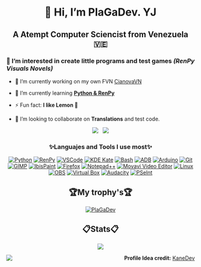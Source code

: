 <h1 align="center">👋 Hi, I’m PlaGaDev. YJ</h1>
<h2 align="center">A Atempt Computer Sciencist from Venezuela 🇻🇪</h2>

### 👀 I’m interested in create little **programs** and test games _**(RenPy Visuals Novels)**_
- 🔭 I’m currently working on my own FVN [CianovaVN](https://github.com/plagaplusdev/cianova-fvn)

- 🌱 I’m currently learning <ins>**Python & RenPy**</ins>
- ⚡ Fun fact: **I like Lemon 🍋**
- 💞️ I’m looking to collaborate on **Translations** and test code.

<p align="center">
  <img align="top" src="https://github-readme-stats.vercel.app/api/top-langs/?username=Plagaplusdev&theme=monokai&show_icons=true&hide_border=true&layout=compact" />
  &nbsp;
  <img src="https://github-readme-stats.vercel.app/api?username=Plagaplusdev&theme=monokai&show_icons=true&hide_border=true&count_private=true" />
</p>

<h3 align="center">✨Languajes and Tools I use most✨</h3>

<p align="center">
  <a href="https://python.org"><img src="https://img.shields.io/badge/Python-3776AB?style=flat&logo=python&logoColor=white" alt="Python" /></a>
  <a href="https://renpy.org"><img src="https://img.shields.io/badge/Ren'Py-FF69B4?style=flat&logo=renpy&logoColor=white" alt="RenPy" /></a>
  <a href="https://code.visualstudio.com"><img src="https://img.shields.io/badge/VSCode-007ACC?style=flat&logo=visualstudiocode&logoColor=white" alt="VSCode" /></a>
  <a href="https://kate-editor.org"><img src="https://img.shields.io/badge/Kate-268BD2?style=flat&logo=kde&logoColor=white" alt="KDE Kate" /></a>
  <a href="https://gnu.org/software/bash"><img src="https://img.shields.io/badge/Bash-4EAA25?style=flat&logo=gnubash&logoColor=white" alt="Bash" /></a>
  <a href="https://developer.android.com/studio/command-line/adb"><img src="https://img.shields.io/badge/ADB-3DDC84?style=flat&logo=android&logoColor=white" alt="ADB" /></a>
  <a href="https://arduino.cc"><img src="https://img.shields.io/badge/Arduino-00979D?style=flat&logo=arduino&logoColor=white" alt="Arduino" /></a>
  <a href="https://git-scm.com"><img src="https://img.shields.io/badge/Git-F05032?style=flat&logo=git&logoColor=white" alt="Git" /></a>
  <a href="https://gimp.org"><img src="https://img.shields.io/badge/GIMP-5C5543?style=flat&logo=gimp&logoColor=white" alt="GIMP" /></a>
  <a href="https://ibispaint.com"><img src="https://img.shields.io/badge/IbisPaint-X?style=flat&logo=ibispaint&logoColor=white" alt="IbisPaint" /></a>
  <a href="https://mozilla.org/firefox"><img src="https://img.shields.io/badge/Firefox-FF7139?style=flat&logo=firefoxbrowser&logoColor=white" alt="Firefox" /></a>
  <a href="https://notepad-plus-plus.org"><img src="https://img.shields.io/badge/Notepad++-90E59A?style=flat&logo=notepadplusplus&logoColor=white" alt="Notepad++" /></a>
  <a href="https://movavi.com/video-editor-plus"><img src="https://img.shields.io/badge/Movavi-1F1F1F?style=flat&logo=movavi&logoColor=white" alt="Movavi Video Editor" /></a>
  <a href="https://kernel.org"><img src="https://img.shields.io/badge/Linux-FCC624?style=flat&logo=linux&logoColor=white" alt="Linux" /></a>
  <a href="https://obsproject.com"><img src="https://img.shields.io/badge/OBS-302E31?style=flat&logo=obsstudio&logoColor=white" alt="OBS" /></a>
  <a href="https://virtualbox.org"><img src="https://img.shields.io/badge/VirtualBox-183A61?style=flat&logo=virtualbox&logoColor=white" alt="Virtual Box" /></a>
  <a href="https://audacityteam.org"><img src="https://img.shields.io/badge/Audacity-0000FF?style=flat&logo=audacity&logoColor=white" alt="Audacity" /></a>
  <a href="https://pseint.sourceforge.net"><img src="https://img.shields.io/badge/PSeInt-FF4500?style=flat&logo=pseint&logoColor=white" alt="PSeInt" /></a>
</p>

<h2 align="center">🏆My trophy's🏆</h2>
<p align="center"> <a href="https://github.com/ryo-ma/github-profile-trophy"><img src="https://github-profile-trophy.vercel.app/?username=plagaplusdev&theme=monokai&no-frame=true&margin-w=5" alt="PlaGaDev" /></a> </p>

<h2 align="center">📋Stats📋</h2>
<p align="center"><img src="https://github-readme-streak-stats.herokuapp.com/?user=Plagaplusdev&theme=monokai&hide_border=true" /></p>

<div align="center">
<img align="left" src="https://komarev.com/ghpvc/?username=plagaplusdev" />
<p align="right"><strong>Profile Idea credit:</strong> <a href="https://github.com/betoidk">KaneDev</a></p>
</div>
